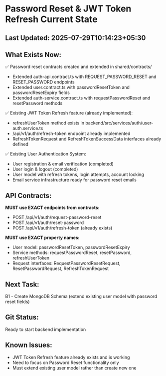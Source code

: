 # Password Reset & JWT Token Refresh Current State

## Last Updated: 2025-07-29T10:14:23+05:30

## What Exists Now:
<!-- AI updates this after each task -->
✅ Password reset contracts created and extended in shared/contracts/
- Extended auth-api.contract.ts with REQUEST_PASSWORD_RESET and RESET_PASSWORD endpoints
- Extended user.contract.ts with passwordResetToken and passwordResetExpiry fields
- Extended auth-service.contract.ts with requestPasswordReset and resetPassword methods

✅ Existing JWT Token Refresh feature (already implemented):
- refreshUserToken method exists in backend/src/services/auth/user-auth.service.ts
- /api/v1/auth/refresh-token endpoint already implemented
- RefreshTokenRequest and RefreshTokenSuccessData interfaces already defined

✅ Existing User Authentication System:
- User registration & email verification (completed)
- User login & logout (completed)
- User model with refresh tokens, login attempts, account locking
- Email service infrastructure ready for password reset emails

## API Contracts:
<!-- Copy from API-CONTRACT.md once created -->
**MUST use EXACT endpoints from contracts:**
- POST /api/v1/auth/request-password-reset
- POST /api/v1/auth/reset-password  
- POST /api/v1/auth/refresh-token (already exists)

**MUST use EXACT property names:**
- User model: passwordResetToken, passwordResetExpiry
- Service methods: requestPasswordReset, resetPassword, refreshUserToken
- Request interfaces: RequestPasswordResetRequest, ResetPasswordRequest, RefreshTokenRequest

## Next Task: 
B1 - Create MongoDB Schema (extend existing user model with password reset fields)

## Git Status:
<!-- Last commit hash and message -->
Ready to start backend implementation

## Known Issues:
<!-- Any problems discovered -->
- JWT Token Refresh feature already exists and is working
- Need to focus on Password Reset functionality only
- Must extend existing user model rather than create new one
